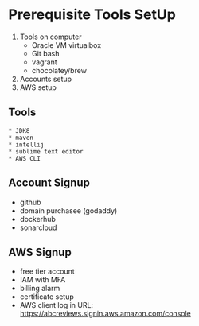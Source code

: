 # Prerequisite Tools SetUp
1. Tools on computer
    * Oracle VM virtualbox
    * Git bash
    * vagrant
    * chocolatey/brew
2. Accounts setup
3. AWS setup

## Tools
    * JDK8
    * maven
    * intellij
    * sublime text editor
    * AWS CLI

## Account Signup
- github
- domain purchasee (godaddy)
- dockerhub
- sonarcloud

## AWS Signup
- free tier account
- IAM with MFA
- billing alarm
- certificate setup
- AWS client log in URL: https://abcreviews.signin.aws.amazon.com/console